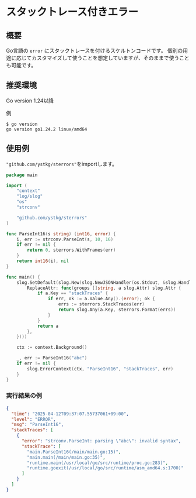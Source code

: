 # スタックトレース付きエラー

## 概要

Go言語の `error` にスタックトレースを付けるスケルトンコードです。
個別の用途に応じてカスタマイズして使うことを想定していますが、そのままで使うことも可能です。

## 推奨環境

Go version 1.24以降

例

```ShellSession
$ go version
go version go1.24.2 linux/amd64
```

## 使用例

`"github.com/ystkg/sterrors"`をimportします。

```go
package main

import (
	"context"
	"log/slog"
	"os"
	"strconv"

	"github.com/ystkg/sterrors"
)

func ParseInt16(s string) (int16, error) {
	i, err := strconv.ParseInt(s, 10, 16)
	if err != nil {
		return 0, sterrors.WithFrames(err)
	}
	return int16(i), nil
}

func main() {
	slog.SetDefault(slog.New(slog.NewJSONHandler(os.Stdout, &slog.HandlerOptions{
		ReplaceAttr: func(groups []string, a slog.Attr) slog.Attr {
			if a.Key == "stackTraces" {
				if err, ok := a.Value.Any().(error); ok {
					errs := sterrors.StackTraces(err)
					return slog.Any(a.Key, sterrors.Format(errs))
				}
			}
			return a
		},
	})))

	ctx := context.Background()

	_, err := ParseInt16("abc")
	if err != nil {
		slog.ErrorContext(ctx, "ParseInt16", "stackTraces", err)
	}
}
```

### 実行結果の例

```json
{
  "time": "2025-04-12T09:37:07.55737061+09:00",
  "level": "ERROR",
  "msg": "ParseInt16",
  "stackTraces": [
    {
      "error": "strconv.ParseInt: parsing \"abc\": invalid syntax",
      "stackTrace": [
        "main.ParseInt16(/main/main.go:15)",
        "main.main(/main/main.go:35)",
        "runtime.main(/usr/local/go/src/runtime/proc.go:283)",
        "runtime.goexit(/usr/local/go/src/runtime/asm_amd64.s:1700)"
      ]
    }
  ]
}
```
